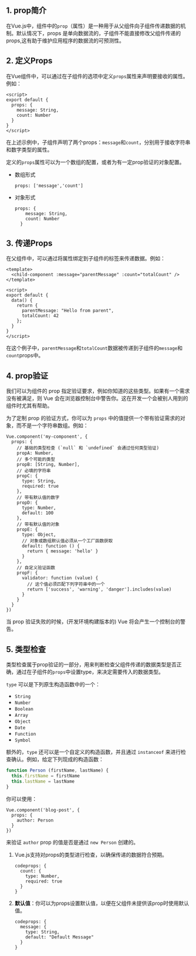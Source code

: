 ## 1. prop简介

在Vue.js中，组件中的`prop`（属性）是一种用于从父组件向子组件传递数据的机制。默认情况下，props 是单向数据流的，子组件不能直接修改父组件传递的props,这有助于维护应用程序的数据流的可预测性。

## 2. 定义Props

在Vue组件中，可以通过在子组件的选项中定义`props`属性来声明要接收的属性。例如：

```vue
<script>
export default {
  props: {
    message: String,
    count: Number
  }
}
</script>
```

在上述示例中，子组件声明了两个props：`message`和`count`，分别用于接收字符串和数字类型的属性。

定义的`props`属性可以为一个数组的配置，或者为有一定prop验证的对象配置。

* 数组形式

  ```vue
  props: ['message','count']
  ```

* 对象形式

  ```vue
  props: {
      message: String,
      count: Number
    }
  ```

## 3. 传递Props

在父组件中，可以通过将属性绑定到子组件的标签来传递数据。例如：

```vue
<template>
  <child-component :message="parentMessage" :count="totalCount" />
</template>

<script>
export default {
  data() {
    return {
      parentMessage: "Hello from parent",
      totalCount: 42
    };
  }
}
</script>
```

在这个例子中，`parentMessage`和`totalCount`数据被传递到子组件的`message`和`count`props中。

## 4. prop验证

我们可以为组件的 prop 指定验证要求，例如你知道的这些类型。如果有一个需求没有被满足，则 Vue 会在浏览器控制台中警告你。这在开发一个会被别人用到的组件时尤其有帮助。

为了定制 prop 的验证方式，你可以为 `props` 中的值提供一个带有验证需求的对象，而不是一个字符串数组。例如：

```vue
Vue.component('my-component', {
  props: {
    // 基础的类型检查 (`null` 和 `undefined` 会通过任何类型验证)
    propA: Number,
    // 多个可能的类型
    propB: [String, Number],
    // 必填的字符串
    propC: {
      type: String,
      required: true
    },
    // 带有默认值的数字
    propD: {
      type: Number,
      default: 100
    },
    // 带有默认值的对象
    propE: {
      type: Object,
      // 对象或数组默认值必须从一个工厂函数获取
      default: function () {
        return { message: 'hello' }
      }
    },
    // 自定义验证函数
    propF: {
      validator: function (value) {
        // 这个值必须匹配下列字符串中的一个
        return ['success', 'warning', 'danger'].includes(value)
      }
    }
  }
})
```

当 prop 验证失败的时候，(开发环境构建版本的) Vue 将会产生一个控制台的警告。

## 5. 类型检查

类型检查属于prop验证的一部分，用来判断检查父组件传递的数据类型是否正确，通过在子组件的`props`中设置type，来决定需要传入的数据类型。

`type` 可以是下列原生构造函数中的一个：

- `String`
- `Number`
- `Boolean`
- `Array`
- `Object`
- `Date`
- `Function`
- `Symbol`

额外的，`type` 还可以是一个自定义的构造函数，并且通过 `instanceof` 来进行检查确认。例如，给定下列现成的构造函数：

```js
function Person (firstName, lastName) {
  this.firstName = firstName
  this.lastName = lastName
}
```

你可以使用：

```vue
Vue.component('blog-post', {
  props: {
    author: Person
  }
})
```

来验证 `author` prop 的值是否是通过 `new Person` 创建的。

1. Vue.js支持对props的类型进行检查，以确保传递的数据符合预期。

   ```vue
   codeprops: {
     count: {
       type: Number,
       required: true
     }
   }
   ```

2. **默认值**：你可以为props设置默认值，以便在父组件未提供该prop时使用默认值。

   ```vue
   codeprops: {
     message: {
       type: String,
       default: "Default Message"
     }
   }
   ```

